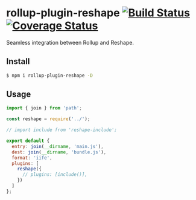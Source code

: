# rollup-plugin-reshape [![Build Status](https://travis-ci.org/Vanilla-IceCream/rollup-plugin-reshape.svg?branch=master)](https://travis-ci.org/Vanilla-IceCream/rollup-plugin-reshape) [![Coverage Status](https://coveralls.io/repos/github/Vanilla-IceCream/rollup-plugin-reshape/badge.svg?branch=master)](https://coveralls.io/github/Vanilla-IceCream/rollup-plugin-reshape?branch=master)

Seamless integration between Rollup and Reshape.

## Install

```bash
$ npm i rollup-plugin-reshape -D
```

## Usage

```js
import { join } from 'path';

const reshape = require('../');

// import include from 'reshape-include';

export default {
  entry: join(__dirname, 'main.js'),
  dest: join(__dirname, 'bundle.js'),
  format: 'iife',
  plugins: [
    reshape({
      // plugins: [include()],
    })
  ]
};
```
